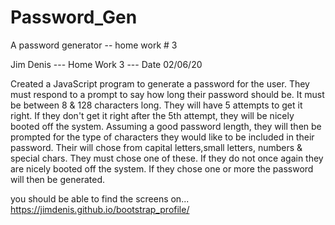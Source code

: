 # Password_Gen
A password generator -- home work # 3

Jim Denis --- Home Work 3 --- Date 02/06/20 

Created a JavaScript program to generate a password for the user. They must respond to a prompt to say how long their password should be. It must be between 8 & 128 characters long. They will have 5 attempts to get it right. If they don't get it right after the 5th attempt, they will be nicely booted off the system. Assuming a good password length, they will then be prompted for the type of characters they would like to be included in their password. Their will chose from capital letters,small letters, numbers & special chars. They must chose one of these. If they do not once again they are nicely booted off the system. If they chose one or more the password will then be generated. 

you should be able to find the screens on... 
https://jimdenis.github.io/bootstrap_profile/
